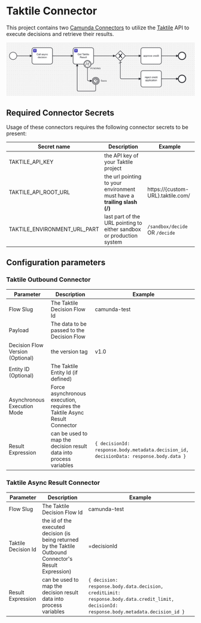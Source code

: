 # Taktile Connector

This project contains two [Camunda Connectors](https://docs.camunda.io/docs/next/components/connectors/introduction-to-connectors/) to utilize the [Taktile](https://taktile.com) API to execute decisions and retrieve their results.

![Taktile Async Call](img/taktileAsyncCall.png)

## Required Connector Secrets
Usage of these connectors requires the following connector secrets to be present:

| Secret name | Description  |  Example |
|---|---|---|
|TAKTILE_API_KEY | the API key of your Taktile project | |
|TAKTILE_API_ROOT_URL|the url pointing to your environment must have a **trailing slash (/)**| https://{custom-URL}.taktile.com/ |
|TAKTILE_ENVIRONMENT_URL_PART| last part of the URL pointing to either sandbox or production system | ```/sandbox/decide``` OR ```/decide``` |


## Configuration parameters

### Taktile Outbound Connector

| Parameter | Description  |  Example |
|---|---|---|
| Flow Slug  |  The Taktile Decision Flow Id | camunda-test  |
|  Payload|  The data to be passed to the Decision Flow |  |
| Decision Flow Version (Optional)  |  the version tag | v1.0 |
| Entity ID (Optional) | The Taktile Entity Id (if defined) | |
| Asynchronous Execution Mode | Force asynchronous execution, requires the Taktile Async Result Connector | |
| Result Expression  |  can be used to map the decision result data into process variables |   ```{ decisionId: response.body.metadata.decision_id, decisionData: response.body.data }```|


### Taktile Async Result Connector

| Parameter | Description  |  Example |
|---|---|---|
| Flow Slug  |  The Taktile Decision Flow Id | camunda-test  |
|  Taktile Decision Id |  the id of the executed decision (is being returned by the Taktile Outbound Connector's Result Expression) |  =decisionId |
| Result Expression  |  can be used to map the decision result data into process variables | ```{ decision: response.body.data.decision, creditLimit: response.body.data.credit_limit, decisionId: response.body.metadata.decision_id } ``` |
